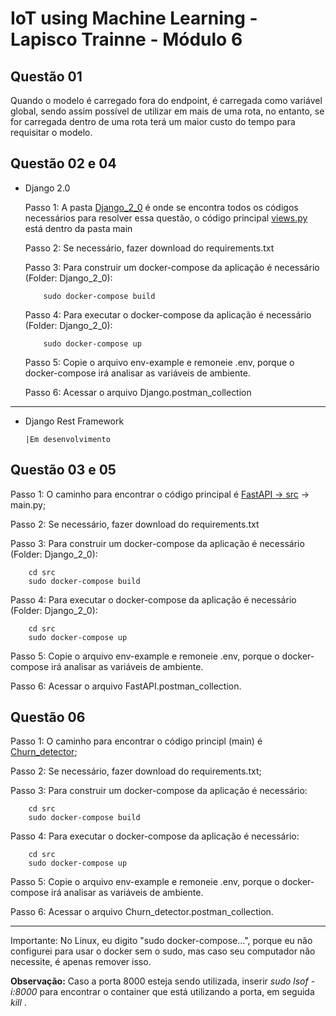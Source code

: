 # IoT using Machine Learning - Lapisco Trainne - Módulo 6

## Questão 01
Quando o modelo é carregado fora do endpoint, é carregada como variável global, sendo assim possível de utilizar em mais de uma rota, no entanto, se for carregada dentro de uma rota terá um maior custo do tempo para requisitar o modelo.

## Questão 02 e 04
 - Django 2.0
    
   Passo 1: A pasta [Django_2_0](https://github.com/gabyrlsilva/IoT_using_Machine_Learning/tree/main/Django_2_0) é onde se encontra todos os códigos necessários para resolver essa questão, o código principal [views.py](https://github.com/gabyrlsilva/IoT_using_Machine_Learning/blob/main/Django_2_0/main/views.py) está dentro da pasta main 
    
   Passo 2: Se necessário, fazer download do requirements.txt
    
   Passo 3: Para construir um docker-compose da aplicação é necessário (Folder: Django_2_0):
    
           sudo docker-compose build
        
   Passo 4: Para executar o docker-compose da aplicação é necessário (Folder: Django_2_0):
    
           sudo docker-compose up
    
   Passo 5: Copie o arquivo env-example e remoneie .env, porque o docker-compose irá analisar as variáveis de ambiente.
   
   Passo 6: Acessar o arquivo Django.postman_collection
 ------------------------------------------------------------------------------------------------------------------------------------------------------------
    
 - Django Rest Framework
 
       |Em desenvolvimento


## Questão 03 e 05

Passo 1: O caminho para encontrar o código principal é [FastAPI -> src](https://github.com/gabyrlsilva/IoT_using_Machine_Learning/tree/main/FastAPI/src) -> main.py;
    
Passo 2: Se necessário, fazer download do requirements.txt
    
Passo 3: Para construir um docker-compose da aplicação é necessário (Folder: Django_2_0):
    
        cd src
        sudo docker-compose build
        
Passo 4: Para executar o docker-compose da aplicação é necessário (Folder: Django_2_0):

        cd src
        sudo docker-compose up
    
Passo 5: Copie o arquivo env-example e remoneie .env, porque o docker-compose irá analisar as variáveis de ambiente.

Passo 6: Acessar o arquivo FastAPI.postman_collection.

## Questão 06

Passo 1: O caminho para encontrar o código principl (main) é [Churn_detector](https://github.com/gabyrlsilva/IoT_using_Machine_Learning/tree/main/Churn_detector);

Passo 2: Se necessário, fazer download do requirements.txt;

Passo 3: Para construir um docker-compose da aplicação é necessário:
    
        cd src
        sudo docker-compose build
        
Passo 4: Para executar o docker-compose da aplicação é necessário:

        cd src
        sudo docker-compose up
    
Passo 5: Copie o arquivo env-example e remoneie .env, porque o docker-compose irá analisar as variáveis de ambiente.

Passo 6: Acessar o arquivo Churn_detector.postman_collection.
 
----------------------------------------------------------------------------------------------------------------------------------------------------------------
Importante: No Linux, eu digito "sudo docker-compose...", porque eu não configurei para usar o docker sem o sudo, mas caso seu computador não necessite, é apenas remover isso. 

**Observação:** Caso a porta 8000 esteja sendo utilizada, inserir *sudo lsof -i:8000* para encontrar o container que está utilizando a porta, em seguida *kill <ID processo>*.
